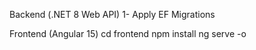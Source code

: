 Backend (.NET 8 Web API)
1- Apply EF Migrations

Frontend (Angular 15)
cd frontend
npm install
ng serve -o
